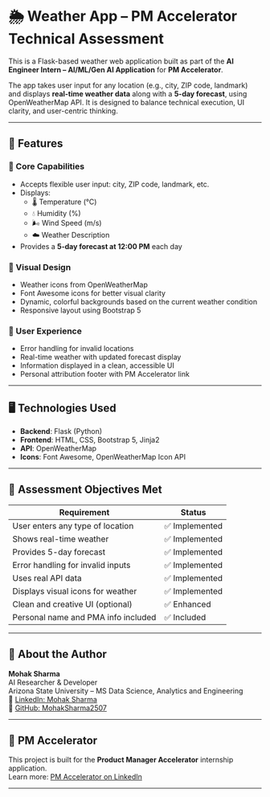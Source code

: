 # 🌦 Weather App – PM Accelerator Technical Assessment

This is a Flask-based weather web application built as part of the **AI Engineer Intern – AI/ML/Gen AI Application** for **PM Accelerator**.

The app takes user input for any location (e.g., city, ZIP code, landmark) and displays **real-time weather data** along with a **5-day forecast**, using OpenWeatherMap API. It is designed to balance technical execution, UI clarity, and user-centric thinking.

---

## 🧠 Features

### 🔹 Core Capabilities
- Accepts flexible user input: city, ZIP code, landmark, etc.
- Displays:
  - 🌡 Temperature (°C)
  - 💧 Humidity (%)
  - 🌬 Wind Speed (m/s)
  - ☁️ Weather Description
- Provides a **5-day forecast at 12:00 PM** each day

### 🔹 Visual Design
- Weather icons from OpenWeatherMap
- Font Awesome icons for better visual clarity
- Dynamic, colorful backgrounds based on the current weather condition
- Responsive layout using Bootstrap 5

### 🔹 User Experience
- Error handling for invalid locations
- Real-time weather with updated forecast display
- Information displayed in a clean, accessible UI
- Personal attribution footer with PM Accelerator link

---

## 🖥 Technologies Used

- **Backend**: Flask (Python)
- **Frontend**: HTML, CSS, Bootstrap 5, Jinja2
- **API**: OpenWeatherMap
- **Icons**: Font Awesome, OpenWeatherMap Icon API

---

## 🎯 Assessment Objectives Met

| Requirement                          | Status      |
|--------------------------------------|-------------|
| User enters any type of location     | ✅ Implemented |
| Shows real-time weather              | ✅ Implemented |
| Provides 5-day forecast              | ✅ Implemented |
| Error handling for invalid inputs    | ✅ Implemented |
| Uses real API data                   | ✅ Implemented |
| Displays visual icons for weather    | ✅ Implemented |
| Clean and creative UI (optional)     | ✅ Enhanced |
| Personal name and PMA info included  | ✅ Included |

---

## 🙋 About the Author

**Mohak Sharma**  
AI Researcher & Developer  
Arizona State University – MS Data Science, Analytics and Engineering  
🔗 [LinkedIn: Mohak Sharma](https://www.linkedin.com/in/mohaksharma2507)  
🔗 [GitHub: MohakSharma2507](https://github.com/MohakSharma2507)

---

## 📌 PM Accelerator

This project is built for the **Product Manager Accelerator** internship application.  
Learn more: [PM Accelerator on LinkedIn](https://www.linkedin.com/company/product-manager-accelerator)

---
